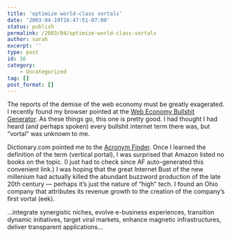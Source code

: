 ```yaml
---
title: 'optimize world-class vortals'
date: '2003-04-19T16:47:51-07:00'
status: publish
permalink: /2003/04/optimize-world-class-vortals
author: sarah
excerpt: ''
type: post
id: 16
category:
    - Uncategorized
tag: []
post_format: []
---
```

The reports of the demise of the web economy must be greatly exagerated. I recently found my browser pointed at the [Web Economy Bullshit Generator](http://www.dack.com/web/bullshit.html). As these things go, this one is pretty good. I had thought I had heard (and perhaps spoken) every bullshit internet term there was, but “vortal” was unknown to me.

Dictionary.com pointed me to the [Acronym Finder](http://www.acronymfinder.com/af-query.asp?p=dict&String=exact&Acronym=VORTAL). Once I learned the definition of the term (vertical portal), I was surprised that Amazon listed no books on the topic. (I just had to check since AF auto-generated this convenient link.) I was hoping that the great Internet Bust of the new millenium had actually killed the abundant buzzword production of the late 20th century — perhaps it’s just the nature of “high” tech. I found an Ohio company that attributes its revenue growth to the creation of the company’s first vortal (eek).

…integrate synergistic niches, evolve e-business experiences, transition dynamic initiatives, target viral markets, enhance magnetic infrastructures, deliver transparent applications…